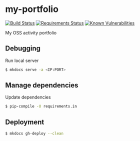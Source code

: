 # my-portfolio

[![Build Status](https://travis-ci.org/raimon49/my-portfolio.svg?branch=master)](https://travis-ci.org/raimon49/my-portfolio)
[![Requirements Status](https://requires.io/github/raimon49/my-portfolio/requirements.svg?branch=master)](https://requires.io/github/raimon49/my-portfolio/requirements/?branch=master)
[![Known Vulnerabilities](https://snyk.io/test/github/raimon49/my-portfolio/badge.svg)](https://snyk.io/test/github/raimon49/my-portfolio)

My OSS activity portfolio

## Debugging

Run local server

```sh
$ mkdocs serve -a <IP:PORT>
```

## Manage dependencies

Update dependencies

```sh
$ pip-compile -U requirements.in
```

## Deployment

```sh
$ mkdocs gh-deploy --clean
```
